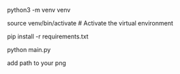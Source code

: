 python3 -m venv venv

source venv/bin/activate  # Activate the virtual environment

pip install -r requirements.txt

python main.py 

add path to your png